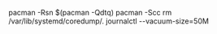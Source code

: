 pacman -Rsn $(pacman -Qdtq)
pacman -Scc
rm /var/lib/systemd/coredump/.
journalctl --vacuum-size=50M
